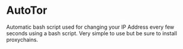# AutoTor
Automatic bash script used for changing your IP Address every few seconds using a bash script. Very simple to use but be sure to install proxychains.
